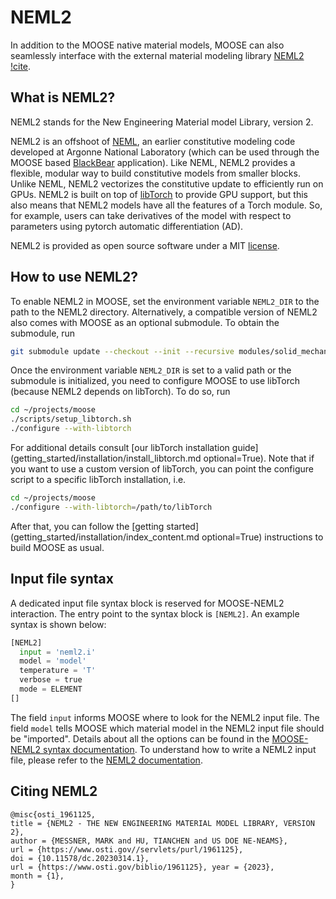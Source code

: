 # NEML2

In addition to the MOOSE native material models, MOOSE can also seamlessly interface with the external material modeling library [NEML2](https://github.com/applied-material-modeling/neml2) [!cite](neml2_anl_report).

## What is NEML2?

NEML2 stands for the New Engineering Material model Library, version 2.

NEML2 is an offshoot of [NEML](https://github.com/Argonne-National-Laboratory/neml),
an earlier constitutive modeling code developed at Argonne National Laboratory (which
can be used through the MOOSE based [BlackBear](https://github.com/idaholab/blackbear) application).
Like NEML, NEML2 provides a flexible, modular way to build constitutive models from smaller blocks.
Unlike NEML, NEML2 vectorizes the constitutive update to efficiently run on GPUs.  NEML2 is
built on top of [libTorch](https://pytorch.org/cppdocs/) to provide GPU support, but this also
means that NEML2 models have all the features of a Torch module.  So, for example, users can take
derivatives of the model with respect to parameters using pytorch automatic differentiation (AD).

NEML2 is provided as open source software under a MIT [license](https://raw.githubusercontent.com/applied-material-modeling/neml2/main/LICENSE).

## How to use NEML2?

To enable NEML2 in MOOSE, set the environment variable `NEML2_DIR` to the path to the NEML2 directory.
Alternatively, a compatible version of NEML2 also comes with MOOSE as an optional submodule. To obtain the submodule, run

```bash
git submodule update --checkout --init --recursive modules/solid_mechanics/contrib/neml2
```

Once the environment variable `NEML2_DIR` is set to a valid path or the submodule is initialized,
you need to configure MOOSE to use libTorch (because NEML2 depends on libTorch). To do so, run

```bash
cd ~/projects/moose
./scripts/setup_libtorch.sh
./configure --with-libtorch
```

For additional details consult [our libTorch installation guide](getting_started/installation/install_libtorch.md optional=True).
Note that if you want to use a custom version of libTorch, you can point the configure script to a specific libTorch installation, i.e.

```bash
cd ~/projects/moose
./configure --with-libtorch=/path/to/libTorch
```

After that, you can follow the [getting started](getting_started/installation/index_content.md optional=True) instructions to build MOOSE as usual.

## Input file syntax

A dedicated input file syntax block is reserved for MOOSE-NEML2 interaction. The entry point to the syntax block is `[NEML2]`. An example syntax is shown below:

```python
[NEML2]
  input = 'neml2.i'
  model = 'model'
  temperature = 'T'
  verbose = true
  mode = ELEMENT
[]
```

The field `input` informs MOOSE where to look for the NEML2 input file. The field `model` tells MOOSE which material model in the NEML2 input file should be "imported". Details about all the options can be found in the [MOOSE-NEML2 syntax documentation](syntax/NEML2/index.md). To understand how to write a NEML2 input file, please refer to the [NEML2 documentation](https://applied-material-modeling.github.io/neml2/).

## Citing NEML2

```text
@misc{osti_1961125,
title = {NEML2 - THE NEW ENGINEERING MATERIAL MODEL LIBRARY, VERSION 2},
author = {MESSNER, MARK and HU, TIANCHEN and US DOE NE-NEAMS},
url = {https://www.osti.gov//servlets/purl/1961125},
doi = {10.11578/dc.20230314.1},
url = {https://www.osti.gov/biblio/1961125}, year = {2023},
month = {1},
}
```
